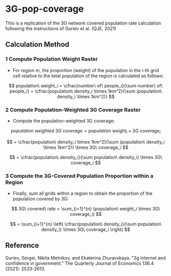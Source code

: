 # 3G-pop-coverage
This is a replication of the 3G network covered population rate calculation following the instructions of Guriev et al. (QJE, 2021)


## Calculation Method

### 1 Compute Population Weight Raster
- For region m, the proportion (weight) of the population in the i-th grid cell relative to the total population of the region is calculated as follows:

$$
population\ weight_i = \cfrac{number\ of\ people_i}{\sum number\ of\ people_i} = \cfrac{population\ density_i \times 1km^2}{\sum (population\ density_i \times 1km^2)}
$$

### 2 Compute Population-Weighted 3G Coverage Raster
- Compute the population-weighted 3G coverage:

$$
population\ weighted\ 3G\ coverage = population\ weight_i \times 3G\ coverage_i
$$

$$
= \cfrac{population\ density_i \times 1km^2}{\sum (population\ density_i \times 1km^2)} \times 3G\ coverage_i
$$

$$
= \cfrac{population\ density_i}{\sum population\ density_i} \times 3G\ coverage_i
$$

### 3 Compute the 3G-Covered Population Proportion within a Region
- Finally, sum all grids within a region to obtain the proportion of the population covered by 3G:

$$
3G\ covered\ rate = \sum_{i=1}^{n} (population\ weight_i \times 3G\ coverage_i)
$$

$$
= \sum_{i=1}^{n} \left( \cfrac{population\ density_i}{\sum population\ density_i} \times 3G\ coverage_i \right)
$$

## Reference
Guriev, Sergei, Nikita Melnikov, and Ekaterina Zhuravskaya. "3g internet and confidence in government." The Quarterly Journal of Economics 136.4 (2021): 2533-2613.
